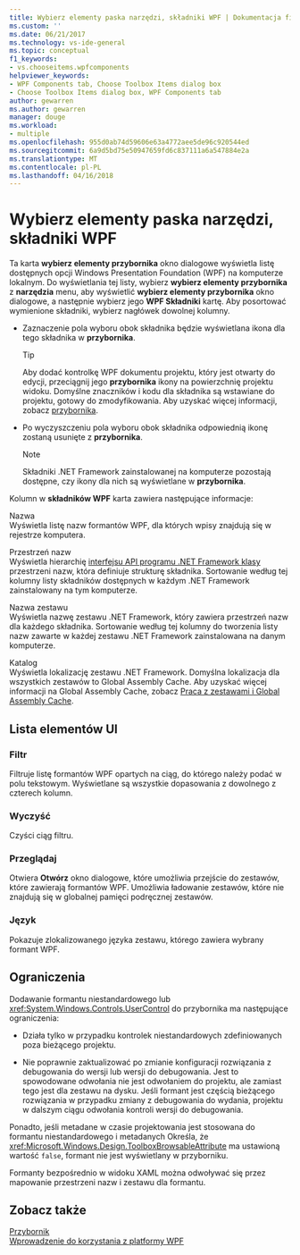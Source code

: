 ```yaml
---
title: Wybierz elementy paska narzędzi, składniki WPF | Dokumentacja firmy Microsoft
ms.custom: ''
ms.date: 06/21/2017
ms.technology: vs-ide-general
ms.topic: conceptual
f1_keywords:
- vs.chooseitems.wpfcomponents
helpviewer_keywords:
- WPF Components tab, Choose Toolbox Items dialog box
- Choose Toolbox Items dialog box, WPF Components tab
author: gewarren
ms.author: gewarren
manager: douge
ms.workload:
- multiple
ms.openlocfilehash: 955d0ab74d59606e63a4772aee5de96c920544ed
ms.sourcegitcommit: 6a9d5bd75e50947659fd6c837111a6a547884e2a
ms.translationtype: MT
ms.contentlocale: pl-PL
ms.lasthandoff: 04/16/2018
---
```

# <a name="choose-toolbox-items-wpf-components"></a>Wybierz elementy paska narzędzi, składniki WPF

Ta karta **wybierz elementy przybornika** okno dialogowe wyświetla listę dostępnych opcji Windows Presentation Foundation (WPF) na komputerze lokalnym. Do wyświetlania tej listy, wybierz **wybierz elementy przybornika** z **narzędzia** menu, aby wyświetlić **wybierz elementy przybornika** okno dialogowe, a następnie wybierz jego **WPF Składniki** kartę. Aby posortować wymienione składniki, wybierz nagłówek dowolnej kolumny.

- Zaznaczenie pola wyboru obok składnika będzie wyświetlana ikona dla tego składnika w **przybornika**.

    > [!TIP]
    > Aby dodać kontrolkę WPF dokumentu projektu, który jest otwarty do edycji, przeciągnij jego **przybornika** ikony na powierzchnię projektu widoku. Domyślne znaczników i kodu dla składnika są wstawiane do projektu, gotowy do zmodyfikowania. Aby uzyskać więcej informacji, zobacz [przybornika](../../ide/reference/toolbox.md).

- Po wyczyszczeniu pola wyboru obok składnika odpowiednią ikonę zostaną usunięte z **przybornika**.

    > [!NOTE]
    > Składniki .NET Framework zainstalowanej na komputerze pozostają dostępne, czy ikony dla nich są wyświetlane w **przybornika**.

Kolumn w **składników WPF** karta zawiera następujące informacje:

Nazwa  
Wyświetla listę nazw formantów WPF, dla których wpisy znajdują się w rejestrze komputera.

Przestrzeń nazw  
Wyświetla hierarchię [interfejsu API programu .NET Framework klasy](/dotnet/api/?view=netframework-4.7) przestrzeni nazw, która definiuje strukturę składnika. Sortowanie według tej kolumny listy składników dostępnych w każdym .NET Framework zainstalowany na tym komputerze.

Nazwa zestawu  
Wyświetla nazwę zestawu .NET Framework, który zawiera przestrzeń nazw dla każdego składnika. Sortowanie według tej kolumny do tworzenia listy nazw zawarte w każdej zestawu .NET Framework zainstalowana na danym komputerze.

Katalog  
Wyświetla lokalizację zestawu .NET Framework. Domyślna lokalizacja dla wszystkich zestawów to Global Assembly Cache. Aby uzyskać więcej informacji na Global Assembly Cache, zobacz [Praca z zestawami i Global Assembly Cache](/dotnet/framework/app-domains/working-with-assemblies-and-the-gac).

## <a name="uielement-list"></a>Lista elementów UI

### <a name="filter"></a>Filtr

Filtruje listę formantów WPF opartych na ciąg, do którego należy podać w polu tekstowym. Wyświetlane są wszystkie dopasowania z dowolnego z czterech kolumn.

### <a name="clear"></a>Wyczyść

Czyści ciąg filtru.

### <a name="browse"></a>Przeglądaj

Otwiera **Otwórz** okno dialogowe, które umożliwia przejście do zestawów, które zawierają formantów WPF. Umożliwia ładowanie zestawów, które nie znajdują się w globalnej pamięci podręcznej zestawów.

### <a name="language"></a>Język

Pokazuje zlokalizowanego języka zestawu, którego zawiera wybrany formant WPF.

## <a name="limitations"></a>Ograniczenia

Dodawanie formantu niestandardowego lub <xref:System.Windows.Controls.UserControl> do przybornika ma następujące ograniczenia:

- Działa tylko w przypadku kontrolek niestandardowych zdefiniowanych poza bieżącego projektu.

- Nie poprawnie zaktualizować po zmianie konfiguracji rozwiązania z debugowania do wersji lub wersji do debugowania. Jest to spowodowane odwołania nie jest odwołaniem do projektu, ale zamiast tego jest dla zestawu na dysku. Jeśli formant jest częścią bieżącego rozwiązania w przypadku zmiany z debugowania do wydania, projektu w dalszym ciągu odwołania kontroli wersji do debugowania.

Ponadto, jeśli metadane w czasie projektowania jest stosowana do formantu niestandardowego i metadanych Określa, że <xref:Microsoft.Windows.Design.ToolboxBrowsableAttribute> ma ustawioną wartość `false`, formant nie jest wyświetlany w przyborniku.

Formanty bezpośrednio w widoku XAML można odwoływać się przez mapowanie przestrzeni nazw i zestawu dla formantu.

## <a name="see-also"></a>Zobacz także

[Przybornik](../../ide/reference/toolbox.md)  
[Wprowadzenie do korzystania z platformy WPF](../../designers/getting-started-with-wpf.md)
